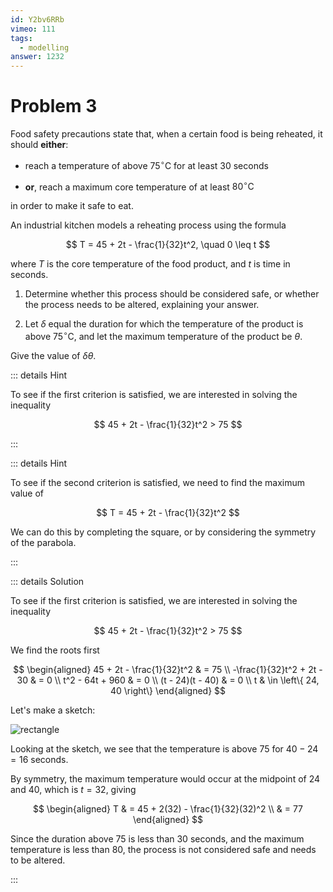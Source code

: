 ```yaml
---
id: Y2bv6RRb
vimeo: 111
tags:
  - modelling
answer: 1232
---
```


# Problem 3 <Badge text="Modelling" />

Food safety precautions state that, when a certain food is being reheated, it
should **either**:

- reach a temperature of above $75^{\circ}\text{C}$ for at least $30$ seconds

- **or**, reach a maximum core temperature of at least $80^{\circ}\text{C}$

in order to make it safe to eat.

An industrial kitchen models a reheating process using the formula

$$
T = 45 + 2t - \frac{1}{32}t^2, \quad 0 \leq t
$$

where $T$ is the core temperature of the food product, and $t$ is time in
seconds.

1. Determine whether this process should be considered safe, or whether the
   process needs to be altered, explaining your answer.

1. Let $\delta$ equal the duration for which the temperature of the product is
   above $75^{\circ}\text{C}$, and let the maximum temperature of the product be
   $\theta.$

Give the value of $\delta \theta$.

<AnswerInput :answer="$frontmatter.answer" />

::: details Hint

To see if the first criterion is satisfied, we are interested in solving the
inequality

$$
45 + 2t - \frac{1}{32}t^2 > 75
$$

:::

::: details Hint

To see if the second criterion is satisfied, we need to find the maximum value
of

$$
T = 45 + 2t - \frac{1}{32}t^2
$$

We can do this by completing the square, or by considering the symmetry of the
parabola.

:::

::: details Solution

To see if the first criterion is satisfied, we are interested in solving the
inequality

$$
45 + 2t - \frac{1}{32}t^2 > 75
$$

We find the roots first

$$
\begin{aligned}
45 + 2t - \frac{1}{32}t^2 & = 75 \\
-\frac{1}{32}t^2 + 2t - 30 & = 0 \\
t^2 - 64t + 960 & = 0 \\
(t - 24)(t - 40) & = 0 \\
t & \in \left\{ 24, 40 \right\}
\end{aligned}
$$

Let's make a sketch:

![rectangle](/img/learn/quadratic-inequalities-04.svg)

Looking at the sketch, we see that the temperature is above $75$ for
$40 - 24 = 16$ seconds.

By symmetry, the maximum temperature would occur at the midpoint of $24$ and
$40$, which is $t = 32$, giving

$$
\begin{aligned}
T & = 45 + 2(32) - \frac{1}{32}(32)^2 \\
& = 77
\end{aligned}
$$

Since the duration above $75$ is less than $30$ seconds, and the maximum
temperature is less than $80$, the process is not considered safe and needs to
be altered.

:::
